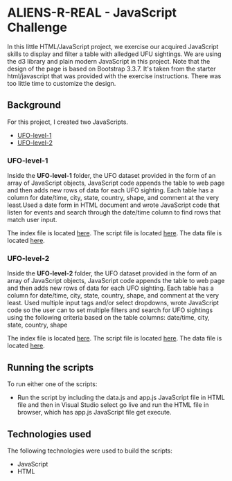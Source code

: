 # ALIENS-R-REAL - JavaScript Challenge 

In this little HTML/JavaScript project, we exercise our acquired JavaScript skills to display and filter a table with alledged UFU sightings. We are using the d3 library and plain modern JavaScript in this project.
Note that the design of the page is based on Bootstrap 3.3.7. It's taken from the starter html/javascript that was provided with the exercise instructions. There was too little time to customize the design.

## Background

For this project, I created two JavaScripts.

* [UFO-level-1](#UFO-level-1)
* [UFO-level-2](#UFO-level-2)


### <a name="UFO-level-1"></a>UFO-level-1

Inside the **UFO-level-1** folder, the UFO dataset provided in the form of an array of JavaScript objects, JavaScript code appends the table to web page and then adds new rows of data for each UFO sighting. 
Each table has a column for date/time, city, state, country, shape, and comment at the very least.Used a date form in HTML document and wrote JavaScript code that listen for events and search through the date/time column to find rows that match user input.

The index file is located [here](.UFO-level-1/index.html).
The script file is located [here](./UFO-level-1/static/js/app.js).
The data file is located [here](./UFO-level-1/static/js/data.js).


### <a name="UFO-level-2"></a>UFO-level-2

Inside the **UFO-level-2** folder, the UFO dataset provided in the form of an array of JavaScript objects, JavaScript code appends the table to web page and then adds new rows of data for each UFO sighting. 
Each table has a column for date/time, city, state, country, shape, and comment at the very least. Used multiple input tags and/or select dropdowns, wrote JavaScript code so the user can to set multiple filters and search for UFO sightings using the following criteria based on the table columns:
date/time, city, state, country, shape

The index file is located [here](.UFO-level-2/index.html).
The script file is located [here](./UFO-level-2/static/js/app.js).
The data file is located [here](./UFO-level-2/static/js/data.js).

## Running the scripts

To run either one of the scripts:

* Run the script by including the data.js and app.js JavaScript file in HTML file and then in Visual Studio select go live and run the HTML file in browser, which has app.js JavaScript file get execute.

## Technologies used

The following technologies were used to build the scripts:

* JavaScript
* HTML
